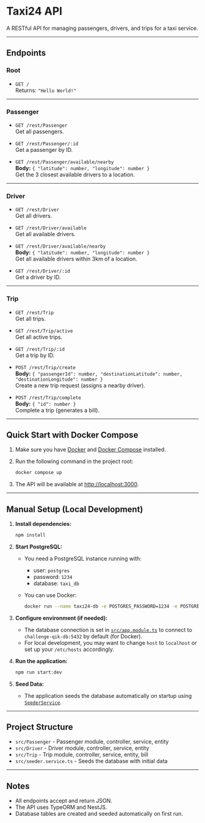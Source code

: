 # Taxi24 API

A RESTful API for managing passengers, drivers, and trips for a taxi service.

---

## Endpoints

### Root

- `GET /`  
  Returns: `"Hello World!"`

---

### Passenger

- `GET /rest/Passenger`  
  Get all passengers.

- `GET /rest/Passenger/:id`  
  Get a passenger by ID.

- `GET /rest/Passenger/available/nearby`  
  **Body:** `{ "latitude": number, "longitude": number }`  
  Get the 3 closest available drivers to a location.

---

### Driver

- `GET /rest/Driver`  
  Get all drivers.

- `GET /rest/Driver/available`  
  Get all available drivers.

- `GET /rest/Driver/available/nearby`  
  **Body:** `{ "latitude": number, "longitude": number }`  
  Get all available drivers within 3km of a location.

- `GET /rest/Driver/:id`  
  Get a driver by ID.

---

### Trip

- `GET /rest/Trip`  
  Get all trips.

- `GET /rest/Trip/active`  
  Get all active trips.

- `GET /rest/Trip/:id`  
  Get a trip by ID.

- `POST /rest/Trip/create`  
  **Body:** `{ "passengerId": number, "destinationLatitude": number, "destinationLongitude": number }`  
  Create a new trip request (assigns a nearby driver).

- `POST /rest/Trip/complete`  
  **Body:** `{ "id": number }`  
  Complete a trip (generates a bill).

---

## Quick Start with Docker Compose

1. Make sure you have [Docker](https://www.docker.com/) and [Docker Compose](https://docs.docker.com/compose/) installed.
2. Run the following command in the project root:

   ```sh
   docker compose up
   ```

3. The API will be available at [http://localhost:3000](http://localhost:3000).

---

## Manual Setup (Local Development)

1. **Install dependencies:**

   ```sh
   npm install
   ```

2. **Start PostgreSQL:**

   - You need a PostgreSQL instance running with:
     - user: `postgres`
     - password: `1234`
     - database: `taxi_db`
   - You can use Docker:

     ```sh
     docker run --name taxi24-db -e POSTGRES_PASSWORD=1234 -e POSTGRES_USER=postgres -e POSTGRES_DB=taxi_db -p 5432:5432 -d postgres
     ```

3. **Configure environment (if needed):**

   - The database connection is set in [`src/app.module.ts`](src/app.module.ts) to connect to `challenge-qik-db:5432` by default (for Docker).  
   - For local development, you may want to change `host` to `localhost` or set up your `/etc/hosts` accordingly.

4. **Run the application:**

   ```sh
   npm run start:dev
   ```

5. **Seed Data:**

   - The application seeds the database automatically on startup using [`SeederService`](src/seeder.service.ts).

---

## Project Structure

- `src/Passenger` - Passenger module, controller, service, entity
- `src/Driver` - Driver module, controller, service, entity
- `src/Trip` - Trip module, controller, service, entity, bill
- `src/seeder.service.ts` - Seeds the database with initial data

---

## Notes

- All endpoints accept and return JSON.
- The API uses TypeORM and NestJS.
- Database tables are created and seeded automatically on first run.

